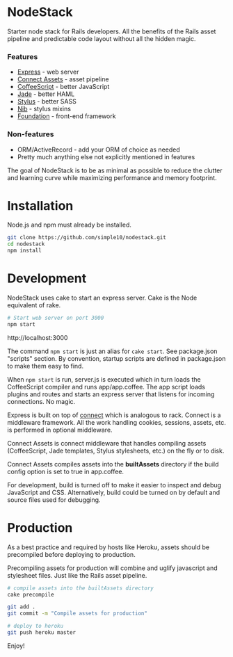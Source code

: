 NodeStack
=======

Starter node stack for Rails developers. All the benefits of the Rails asset pipeline
and predictable code layout without all the hidden magic.

### Features

* [Express](http://expressjs.com/) - web server
* [Connect Assets](https://github.com/adunkman/connect-assets) - asset pipeline
* [CoffeeScript](http://coffeescript.org/) - better JavaScript
* [Jade](http://jade-lang.com/) - better HAML
* [Stylus](http://learnboost.github.io/stylus/) - better SASS
* [Nib](https://github.com/visionmedia/nib) - stylus mixins
* [Foundation](http://foundation.zurb.com/) - front-end framework

### Non-features

* ORM/ActiveRecord - add your ORM of choice as needed
* Pretty much anything else not explicitly mentioned in features

The goal of NodeStack is to be as minimal as possible to reduce the clutter and learning
curve while maximizing performance and memory footprint.


# Installation

Node.js and npm must already be installed.

```bash
git clone https://github.com/simple10/nodestack.git
cd nodestack
npm install
```

# Development

NodeStack uses cake to start an express server. Cake is the Node equivalent of rake.

```bash
# Start web server on port 3000
npm start
```

http://localhost:3000

The command `npm start` is just an alias for `cake start`. See package.json "scripts" section.
By convention, startup scripts are defined in package.json to make them easy to find.

When `npm start` is run, server.js is executed which in turn loads the CoffeeScript compiler
and runs app/app.coffee. The app script loads plugins and routes and starts an express
server that listens for incoming connections. No magic.

Express is built on top of [connect](http://www.senchalabs.org/connect/) which is analogous
to rack. Connect is a middleware framework. All the work handling cookies, sessions, assets,
etc. is performed in optional middleware.

Connect Assets is connect middleware that handles compiling assets (CoffeeScript, Jade
templates, Stylus stylesheets, etc.) on the fly or to disk.

Connect Assets compiles assets into the **builtAssets** directory if the build config option
is set to true in app.coffee.

For development, build is turned off to make it easier to inspect and debug JavaScript and
CSS. Alternatively, build could be turned on by default and source files used for debugging.


# Production

As a best practice and required by hosts like Heroku, assets should be precompiled before
deploying to production.

Precompiling assets for production will combine and uglify javascript and stylesheet files.
Just like the Rails asset pipeline.

```bash
# compile assets into the builtAssets directory
cake precompile

git add .
git commit -m "Compile assets for production"

# deploy to heroku
git push heroku master
```


Enjoy!
